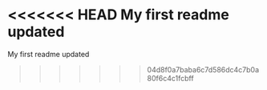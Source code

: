 <<<<<<< HEAD
My first readme updated
=======
  My first readme updated  
>>>>>>> 04d8f0a7baba6c7d586dc4c7b0a80f6c4c1fcbff
